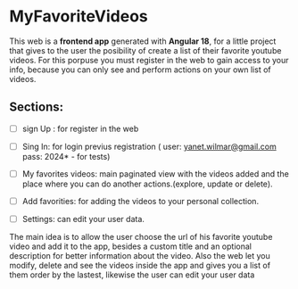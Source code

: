 # MyFavoriteVideos

  
This web is a **frontend app** generated with **Angular 18**, for a little project that gives to the user the posibility of create a list of their favorite youtube videos. For this porpuse you must register in the web to gain access to your info, because you can only see and perform actions on your own list of videos. 

## Sections:

 - [ ] sign Up : for register in the web
 - [ ] Sing In:  for login previus registration ( user: yanet.wilmar@gmail.com  pass: 2024*  - for tests)
 - [ ] My favorites videos:  main paginated view with the videos added  and the place where you can do another actions.(explore, update or delete).
 - [ ] Add favorities: for adding the videos to your personal collection.
 - [ ] Settings: can edit your user data.  


The main idea is to allow the user choose the url of his favorite youtube video and add it to the app, besides a custom title and an optional  description for better information about the video.  Also the web let you  modify, delete and see the videos inside the app and gives you a list of them  order by  the lastest, likewise the user can edit your user data 